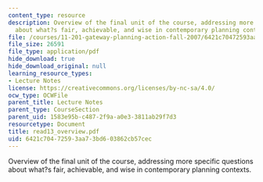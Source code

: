 ```yaml
---
content_type: resource
description: Overview of the final unit of the course, addressing more specific questions
  about what?s fair, achievable, and wise in contemporary planning contexts.
file: /courses/11-201-gateway-planning-action-fall-2007/6421c70472593aa73bd603862cb57cec_read13_overview.pdf
file_size: 26591
file_type: application/pdf
hide_download: true
hide_download_original: null
learning_resource_types:
- Lecture Notes
license: https://creativecommons.org/licenses/by-nc-sa/4.0/
ocw_type: OCWFile
parent_title: Lecture Notes
parent_type: CourseSection
parent_uid: 1583e95b-c487-2f9a-a0e3-3811ab29f7d3
resourcetype: Document
title: read13_overview.pdf
uid: 6421c704-7259-3aa7-3bd6-03862cb57cec
---
```

Overview of the final unit of the course, addressing more specific questions about what?s fair, achievable, and wise in contemporary planning contexts.
